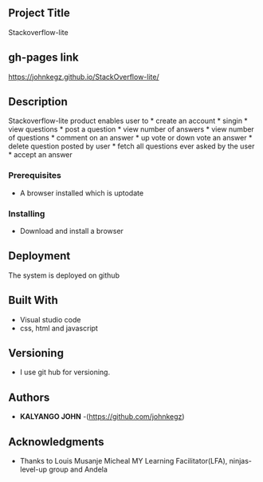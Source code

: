 ## Project Title

Stackoverflow-lite

## gh-pages link
https://johnkegz.github.io/StackOverflow-lite/


## Description
Stackoverflow-lite product enables user to
    * create an account
    * singin
    * view questions
    * post a question
    * view number of answers
    * view number of questions
    * comment on an answer
    * up vote or down vote an answer
    * delete question posted by user
    * fetch all questions ever asked by the user
    * accept an answer

### Prerequisites

 *  A browser installed which is uptodate

### Installing

 * Download and install a browser




## Deployment

The system is deployed on github

## Built With

* Visual studio code
* css, html and javascript

## Versioning

 * I use git hub for versioning.

## Authors

* **KALYANGO JOHN** -(https://github.com/johnkegz)

## Acknowledgments

* Thanks to Louis Musanje Micheal MY Learning Facilitator(LFA), ninjas-level-up group and Andela
